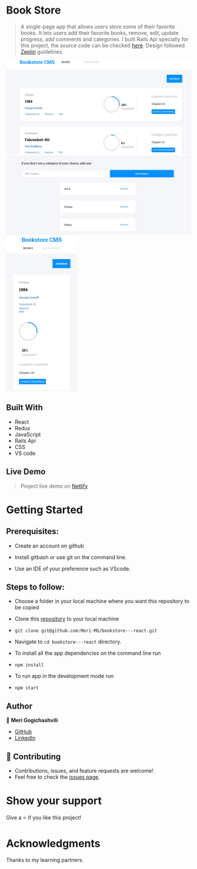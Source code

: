 
# Book Store

> A single-page app that allows users store some of their favorite books. It lets users add their favorite books, remove, edit, update progress, add comments and categories. I built Rails Api specially for this project, the source code can be checked [here](https://github.com/Meri-MG/bookstore---back-end).
> Design followed [Zeplin](https://app.zeplin.io/projects) guidelines.

![Bookstore](https://raw.githubusercontent.com/Meri-MG/bookstore---react/ruby_api/Bookstore.png)
![categories](https://raw.githubusercontent.com/Meri-MG/bookstore---react/ruby_api/categories.png)
![mobile](https://raw.githubusercontent.com/Meri-MG/bookstore---react/ruby_api/mobile.png)

## Built With

- React
- Redux
- JavaScript
- Rails Api
- CSS
- VS code

## Live Demo

> Project live demo on [Netlify](https://wizardly-mclean-4b0219.netlify.app/)


# Getting Started
## Prerequisites:


- Create an account on github

- Install gitbash or use git on the command line.

- Use an IDE of your preference such as VScode.

## Steps to follow:

- Choose a folder in your local machine where you want this repository to be copied

- Clone this [repository](https://github.com/Meri-MG/bookstore---react) to your local machine 
- ```
  git clone git@github.com:Meri-MG/bookstore---react.git
  ```

- Navigate to `cd bookstore---react`  directory.

- To install all the app dependencies on the command line run
- ```
  npm install
  ``` 
- To run app in the development mode run 
- ```
  npm start
  ```


## Author

:woman: **Meri Gogichashvili**

- [GitHub](https://github.com/Meri-MG)
- [LinkedIn](https://www.linkedin.com/in/meri-gogichashvili/)

## 🤝 Contributing
- Contributions, issues, and feature requests are welcome!
- Feel free to check the [issues page](https://github.com/Meri-MG/bookstore---react/issues).

# Show your support
Give a ⭐ if you like this project!

# Acknowledgments
Thanks to my learning partners.
